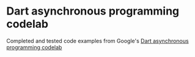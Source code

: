 # Dart asynchronous programming codelab

Completed and tested code examples from Google's
[Dart asynchronous programming codelab](https://dart.dev/codelabs/async-await)
